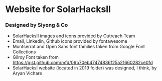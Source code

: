 # Website for SolarHacksII

### Designed by Siyong & Co

- SolarHacksII images and icons provided by Outreach Team
- Email, Linkedin, Github icons provided by fontawesome
- Montserrat and Open Sans font families taken from Google Font Collections
- Gilroy Font taken from https://gist.github.com/mfd/09b70eb47474836f25a21660282ce0fd
- SolarHacksI website (located in 2019 folder) was designed, I think, by Aryan Vichare
